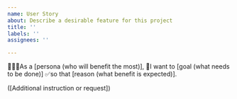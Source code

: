 ```yaml
---
name: User Story
about: Describe a desirable feature for this project
title: ''
labels: ''
assignees: ''

---
```


🧑🏽‍💻As a [persona (who will benefit the most)],
📝I want to [goal (what needs to be done)]
✅so that [reason (what benefit is expected)].

([Additional instruction or request])
